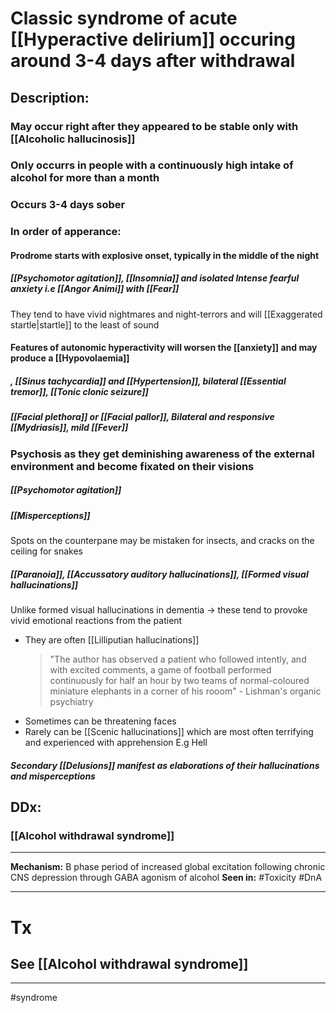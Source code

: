 # Classic syndrome of acute [[Hyperactive delirium]] occuring around 3-4 days after withdrawal 
## Description:
### May occur right after they appeared to be stable only with [[Alcoholic hallucinosis]]
### Only occurrs in people with a continuously high intake of alcohol for more than a month
### Occurs 3-4 days sober
### In order of apperance: 
#### Prodrome starts with explosive onset, typically in the middle of the night
##### [[Psychomotor agitation]], [[Insomnia]] and isolated Intense fearful anxiety i.e [[Angor Animi]] with [[Fear]]
They tend to have vivid nightmares and night-terrors and will [[Exaggerated startle|startle]] to the least of sound
#### Features of autonomic hyperactivity will worsen the [[anxiety]] and may produce a [[Hypovolaemia]]
##### , [[Sinus tachycardia]] and [[Hypertension]], bilateral [[Essential tremor]], [[Tonic clonic seizure]]
##### [[Facial plethora]] or [[Facial pallor]], Bilateral and responsive [[Mydriasis]], mild [[Fever]]
### Psychosis as they get deminishing awareness of the external environment and become fixated on their visions 
##### [[Psychomotor agitation]]
##### [[Misperceptions]]
Spots on the counterpane may be mistaken for insects, and cracks on the ceiling for snakes
##### [[Paranoia]], [[Accussatory auditory hallucinations]], [[Formed visual hallucinations]] 
Unlike formed visual hallucinations in dementia -> these tend to provoke vivid emotional reactions from the patient
- They are often [[Lilliputian hallucinations]]
	> "The author has observed a patient who followed intently, and with excited comments, a game of football performed continuously for half an hour by two teams of normal-coloured miniature elephants in a corner of his rooom" - Lishman's organic psychiatry
- Sometimes can be threatening faces
- Rarely can be [[Scenic hallucinations]] which are most often terrifying and experienced with apprehension E.g Hell
##### Secondary [[Delusions]] manifest as elaborations of their hallucinations and misperceptions

## DDx:
### [[Alcohol withdrawal syndrome]]
---
**Mechanism:** B phase period of increased global excitation following chronic CNS depression through GABA agonism of alcohol
**Seen in:** #Toxicity #DnA 


---
# Tx
## See [[Alcohol withdrawal syndrome]]

---
#syndrome 